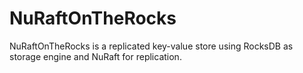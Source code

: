 # NuRaftOnTheRocks

NuRaftOnTheRocks is a replicated key-value store using RocksDB as storage engine and NuRaft for replication.

